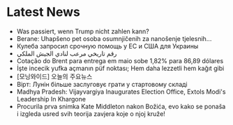 # Latest News
-  Was passiert, wenn Trump nicht zahlen kann?
-  Berane: Uhapšeno pet osoba osumnjičenih za nanošenje tjelesnih...
-  Кулеба запросил срочную помощь у ЕС и США для Украины
-  رقم تاريخي مرعب لنادي الجيش الملكي
-  Cotação do Brent para entrega em maio sobe 1,82% para 86,89 dólares
-  İşte incecik yufka açmanın püf noktası; Hem daha lezzetli hem kağıt gibi
-  [모닝와이드] 오늘의 주요뉴스
-  Вірт: Лунін більше заслуговує грати у стартовому складі
-  Madhya Pradesh: Vijayvargiya Inaugurates Election Office, Extols Modi's Leadership In Khargone
-  Procurila prva snimka Kate Middleton nakon Božića, evo kako se ponaša i izgleda usred svih teorija zavjera koje o njoj kruže!
